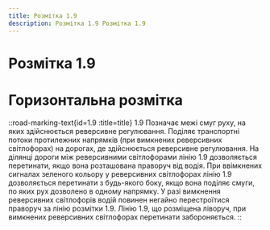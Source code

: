 ```yaml
---
title: Розмітка 1.9
description: Розмітка 1.9 Розмітка 1.9
---
```

# Розмітка 1.9
# Горизонтальна розмітка
::road-marking-text{id=1.9 :title=title}
1.9 Позначає межі смуг руху, на яких здійснюється реверсивне регулювання. Поділяє транспортні потоки протилежних напрямків (при вимкнених реверсивних світлофорах) на дорогах, де здійснюється реверсивне регулювання.
На ділянці дороги між реверсивними світлофорами лінію 1.9 дозволяється перетинати, якщо вона розташована праворуч від водія.
При ввімкнених сигналах зеленого кольору у реверсивних світлофорах лінію 1.9 дозволяється перетинати з будь-якого боку, якщо вона поділяє смуги, по яких рух дозволено в одному напрямку. У разі вимкнення реверсивних світлофорів водій повинен негайно перестроїтися праворуч за лінію розмітки 1.9.
Лінію 1.9, що розміщена ліворуч, при вимкнених реверсивних світлофорах перетинати забороняється.
::